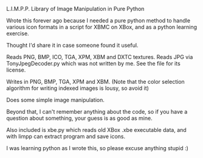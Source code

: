 L.I.M.P.P.
Library of Image Manipulation in Pure Python

Wrote this forever ago because I needed a pure python method to handle various icon formats in a script for XBMC on XBox, and as a python learning exercise.

Thought I'd share it in case someone found it useful.

Reads PNG, BMP, ICO, TGA, XPM, XBM and DXTC textures.
Reads JPG via TonyJpegDecoder.py which was not written by me. See the file for its license.

Writes in PNG, BMP, TGA, XPM and XBM. (Note that the color selection algorithm for writing indexed images is lousy, so avoid it)

Does some simple image manipulation.

Beyond that, I can't remember anything about the code, so if you have a question about something,
your guess is as good as mine.

Also included is xbe.py which reads old XBox .xbe executable data, and with limpp can extract program and save icons.

I was learning python as I wrote this, so please excuse anything stupid :)

